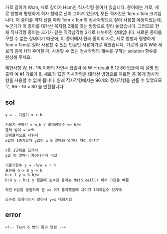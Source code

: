 가로 길이가 Wcm, 세로 길이가 Hcm인 직사각형 종이가 있습니다. 종이에는 가로, 세로 방향과 평행하게 격자 형태로 선이 그어져 있으며, 모든 격자칸은 1cm x 1cm 크기입니다. 이 종이를 격자 선을 따라 1cm × 1cm의 정사각형으로 잘라 사용할 예정이었는데, 누군가가 이 종이를 대각선 꼭지점 2개를 잇는 방향으로 잘라 놓았습니다. 그러므로 현재 직사각형 종이는 크기가 같은 직각삼각형 2개로 나누어진 상태입니다. 새로운 종이를 구할 수 없는 상태이기 때문에, 이 종이에서 원래 종이의 가로, 세로 방향과 평행하게 1cm × 1cm로 잘라 사용할 수 있는 만큼만 사용하기로 하였습니다.
가로의 길이 W와 세로의 길이 H가 주어질 때, 사용할 수 있는 정사각형의 개수를 구하는 solution 함수를 완성해 주세요.

제한사항
W, H : 1억 이하의 자연수
입출력 예
W	H	result
8	12	80
입출력 예 설명
입출력 예 #1
가로가 8, 세로가 12인 직사각형을 대각선 방향으로 자르면 총 16개 정사각형을 사용할 수 없게 됩니다. 원래 직사각형에서는 96개의 정사각형을 만들 수 있었으므로, 96 - 16 = 80 을 반환합니다.

## sol
```
y = - 기울기 x + h

기울기 구하기 = w,h / 최대공약수 => h/w
블럭 넓이 = w*h
단위블럭으로 나눠서
x값이 1증가할때 y값이 x 0 일때와 얼마나 차이나는지?

x를 1단위로 쪼개서
y값 이 얼마나 차이나는지 비교

기울기함수 y = -h/w x + h
포문을 h-> 0 y = h
h-> 1 y = h-h/w
h:0 y - h:1 y 했을때 소수점 올리는 Math.ceil() 써서 그값을 빼줌

직전 h값을 올림처리 함 => 2개 통과했을때 차이가 1이하일수 있기에

소수점 오류나는거 같아서 y=x 대칭시킴
```
## error
```
<!-- Test 6 번이 통과 안됨 -->
```